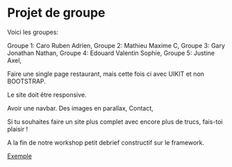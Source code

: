 # Projet de groupe

Voici les groupes:

Groupe 1: Caro Ruben Adrien,
Groupe 2: Mathieu Maxime C,
Groupe 3: Gary Jonathan Nathan,
Groupe 4: Edouard Valentin Sophie,
Groupe 5: Justine Axel,

Faire une single page restaurant, mais cette fois ci avec UIKIT et non BOOTSTRAP.

Le site doit être responsive.

Avoir une navbar.
Des images en parallax,
Contact,

Si tu souhaites faire un site plus complet avec encore plus de trucs, fais-toi plaisir !

A la fin de notre workshop petit debrief constructif sur le framework.

[Exemple](https://bailleuxthomas.github.io/WorkShopUikit/Projet/)
